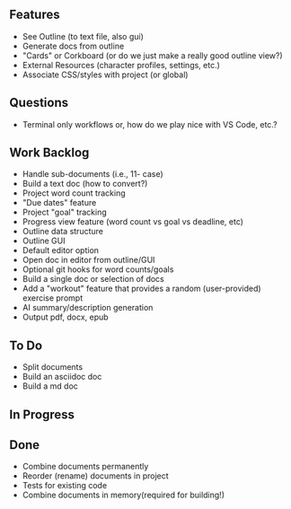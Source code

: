 ## Features

- See Outline (to text file, also gui)
- Generate docs from outline
- "Cards" or Corkboard (or do we just make a really good outline view?)
- External Resources (character profiles, settings, etc.)
- Associate CSS/styles with project (or global)

## Questions

- Terminal only workflows or, how do we play nice with VS Code, etc.?

## Work Backlog

- Handle sub-documents (i.e., 11- case)
- Build a text doc (how to convert?)
- Project word count tracking
- "Due dates" feature
- Project "goal" tracking
- Progress view feature (word count vs goal vs deadline, etc)
- Outline data structure
- Outline GUI
- Default editor option
- Open doc in editor from outline/GUI
- Optional git hooks for word counts/goals
- Build a single doc or selection of docs
- Add a "workout" feature that provides a random (user-provided) exercise prompt
- AI summary/description generation
- Output pdf, docx, epub

## To Do

- Split documents
- Build an asciidoc doc
- Build a md doc

## In Progress 


## Done

- Combine documents permanently
- Reorder (rename) documents in project
- Tests for existing code
- Combine documents in memory(required for building!)
